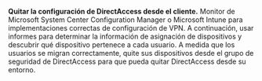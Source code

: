 **Quitar la configuración de DirectAccess desde el cliente.** Monitor de Microsoft System Center Configuration Manager o Microsoft Intune para implementaciones correctas de configuración de VPN. A continuación, usar informes para determinar la información de asignación de dispositivos y descubrir qué dispositivo pertenece a cada usuario. A medida que los usuarios se migran correctamente, quite sus dispositivos desde el grupo de seguridad de DirectAccess para que pueda quitar DirectAccess desde su entorno.